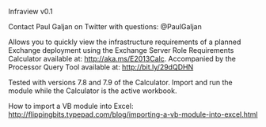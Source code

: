 
Infraview v0.1

Contact Paul Galjan on Twitter with questions: @PaulGaljan

Allows you to quickly view the infrastructure requirements of a planned Exchange deployment using the Exchange Server Role Requirements Calculator available at: http://aka.ms/E2013Calc.  Accompanied by the Processor Query Tool available at: http://bit.ly/29dQDHN

Tested with versions 7.8 and 7.9 of the Calculator.  Import and run the module while the Calculator is the active workbook.

How to import a VB module into Excel:
http://flippingbits.typepad.com/blog/importing-a-vb-module-into-excel.html
